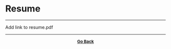 # Resume

---

Add link to resume.pdf

---

<p align="center">
  <b>
  <a href="https://gs1293.github.io/"> <font size="-1">Go Back</font></a>
  </b>
</p>
